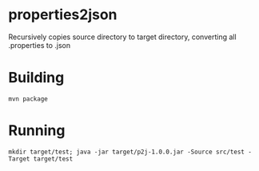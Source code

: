 # properties2json
Recursively copies source directory to target directory, converting all .properties to .json

# Building

    mvn package

# Running

    mkdir target/test; java -jar target/p2j-1.0.0.jar -Source src/test -Target target/test
